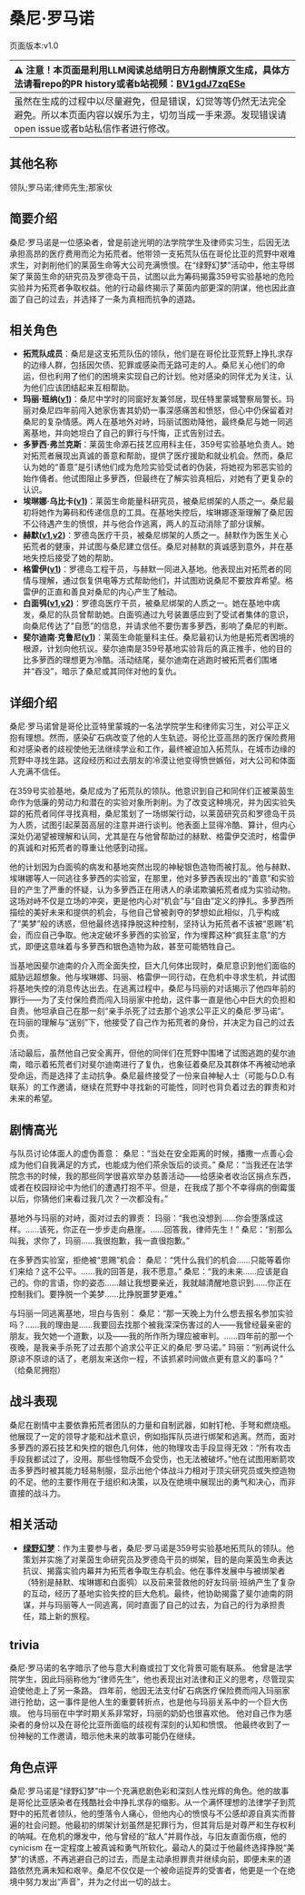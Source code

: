 # 桑尼·罗马诺
页面版本:v1.0
 

| :warning: 注意！本页面是利用LLM阅读总结明日方舟剧情原文生成，具体方法请看repo的PR history或者b站视频：[BV1gdJ7zqESe](https://www.bilibili.com/video/BV1gdJ7zqESe/)         |
|:----------------------------|
| 虽然在生成的过程中以尽量避免，但是错误，幻觉等等仍然无法完全避免。所以本页面内容以娱乐为主，切勿当成一手来源。发现错误请open issue或者b站私信作者进行修改。|



## 其他名称
领队;罗马诺;律师先生;那家伙
## 简要介绍
桑尼·罗马诺是一位感染者，曾是前途光明的法学院学生及律师实习生，后因无法承担高昂的医疗费用而沦为拓荒者。他带领一支拓荒队伍在哥伦比亚的荒野中艰难求生，对剥削他们的莱茵生命等大公司充满愤恨。在“绿野幻梦”活动中，他主导绑架了莱茵生命的研究员及罗德岛干员，试图以此为筹码揭露359号实验基地的危险实验并为拓荒者争取权益。他的行动最终揭示了莱茵内部更深的阴谋，他也因此直面了自己的过去，并选择了一条为真相而抗争的道路。
## 相关角色
-   **拓荒队成员**：桑尼是这支拓荒队伍的领队，他们是在哥伦比亚荒野上挣扎求存的边缘人群，包括因欠债、犯罪或感染而无路可走的人。桑尼关心他们的命运，但也利用了他们的困境来实现自己的计划。他对感染的同伴尤为关注，认为他们应该团结起来互相帮助。
-   **玛丽·班纳([v1](extended_char_0565a2.md))**：桑尼中学时的同窗好友兼邻居，现任特里蒙城警察局警长。玛丽对桑尼四年前闯入她家伤害其奶奶一事深感痛苦和愤怒，但心中仍保留着对桑尼的复杂情感。两人在基地外对峙，玛丽试图劝降他，最终桑尼与她一同逃离基地，并向她坦白了自己的罪行与忏悔，正式告别过去。
-   **多萝西·弗兰克斯**：莱茵生命源石技艺应用科主任，359号实验基地负责人。她对拓荒者展现出真诚的善意和帮助，提供了医疗援助和就业机会。然而，桑尼认为她的“善意”是引诱他们成为危险实验受试者的伪装，将她视为邪恶实验的始作俑者。他试图阻止多萝西，但最终在了解实验真相后，对她有了更复杂的认识。
-   **埃琳娜·乌比卡([v1](extended_char_7bc2a3.md))**：莱茵生命能量科研究员，被桑尼绑架的人质之一。桑尼最初将她作为筹码和传递信息的工具。在基地失控后，埃琳娜逐渐理解了桑尼因不公待遇产生的愤恨，并与他合作逃离，两人的互动消除了部分误解。
-   **赫默([v1](char_108_silent.md),[v2](../char_v3/char_108_silent.md))**：罗德岛医疗干员，被桑尼绑架的人质之一。赫默作为医生关心拓荒者的健康，并试图与桑尼建立信任。桑尼对赫默的真诚感到意外，并在基地失控后接受了她的帮助。
-   **格雷伊([v1](char_253_greyy.md))**：罗德岛工程干员，与赫默一同进入基地。他表现出对拓荒者的同情与理解，通过恢复供电等方式帮助他们，并试图劝说桑尼不要放弃希望。格雷伊的正直和善良对桑尼的内心产生了触动。
-   **白面鸮([v1](char_128_plosis.md),[v2](../char_v3/char_128_plosis.md))**：罗德岛医疗干员，被桑尼绑架的人质之一。她在基地中病发，桑尼的队员曾帮助她。白面鸮通过九号装置感应到了受试者集体的意识，向桑尼传达了“自愿”的信息，并请求他不要伤害多萝西，影响了桑尼的判断。
-   **斐尔迪南·克鲁尼([v1](extended_char_0157f6.md))**：莱茵生命能量科主任。桑尼最初认为他是拓荒者困境的根源，计划向他抗议。斐尔迪南是359号基地实验背后的真正推手，他的目的比多萝西的理想更为冷酷。活动结尾，斐尔迪南在逃跑时被拓荒者们围堵并“吞没”，暗示了桑尼或其同伴对他的复仇。
## 详细介绍
桑尼·罗马诺曾是哥伦比亚特里蒙城的一名法学院学生和律师实习生，对公平正义抱有理想。然而，感染矿石病改变了他的人生轨迹。哥伦比亚高昂的医疗保险费用和对感染者的歧视使他无法继续学业和工作，最终被迫加入拓荒队，在城市边缘的荒野中寻找生路。这段经历和过去朋友的冷漠让他变得愤世嫉俗，对大公司和体面人充满不信任。

在359号实验基地，桑尼成为了拓荒队的领队。他意识到自己和同伴们正被莱茵生命作为低廉的劳动力和潜在的实验对象所剥削。为了改变这种境况，并为因实验失踪的拓荒者同伴寻找真相，桑尼策划了一场绑架行动，以莱茵研究员和罗德岛干员为人质，试图引起莱茵高层的注意并进行谈判。他表面上显得冷酷、算计，但内心深处仍渴望被理解和认同，尤其是在与他曾帮助过的赫默、格雷伊交流时，格雷伊的真诚和对拓荒者的尊重让他感到动摇。

他的计划因为白面鸮的病发和基地突然出现的神秘银色造物而被打乱。他与赫默、埃琳娜等人一同逃往多萝西的实验室，在那里，他对多萝西表现出的“善意”和实验目的产生了严重的怀疑，认为多萝西正在用诱人的承诺欺骗拓荒者成为实验动物。这场对峙不仅是立场的冲突，更是他内心对“机会”与“自由”定义的挣扎。多萝西所描绘的美好未来和提供的机会，与他自己曾被剥夺的梦想如此相似，几乎构成了“美梦”般的诱惑，但他最终选择挣脱这种控制，坚持认为拓荒者不该被“恩赐”机会，而应自己争取。他决定破坏多萝西的实验室，作为埋葬这种“疯狂主意”的方式，即便这意味着与多萝西和银色造物为敌，甚至可能牺牲自己。

当基地因斐尔迪南的介入而全面失控，巨大几何体出现时，桑尼意识到他们面临的威胁远超想象。他与埃琳娜、玛丽、格雷伊一同行动，在危机中寻求生机，并试图将基地失控的消息传达出去。在逃离过程中，桑尼与玛丽的对话揭示了他四年前的罪行——为了支付保险费而闯入玛丽家中抢劫，这件事一直是他心中巨大的负担和自责。他坦承自己在那一刻“亲手杀死了过去那个追求公平正义的桑尼·罗马诺”。在玛丽的理解与“送别”下，他接受了自己作为拓荒者的身份，并决定为自己的过去负责。

活动最后，虽然他自己安全离开，但他的同伴们在荒野中围堵了试图逃跑的斐尔迪南，暗示着拓荒者们对斐尔迪南进行了复仇，也象征着桑尼及其群体不再被动地承受命运，而是选择了主动抗争。桑尼最终接受了一份来自神秘人士（可能与D.D.有联系）的工作邀请，继续在荒野中寻找新的可能性，同时也背负着过去的罪责和对未来的希望。
## 剧情高光
与队员讨论体面人的虚伪善意：
桑尼：“当处在安全距离的时候，播撒一点善心会成为他们自我满足的方式，也能成为他们茶余饭后的谈资。”
桑尼：“当我还在法学院念书的时候，我的那些同学很喜欢举办慈善活动——给感染者收治区捐点东西，或者在校园辩论中为他们的遭遇打抱不平。但是，在我成了那个不幸得病的倒霉蛋以后，你猜他们来看过我几次？一次都没有。”

基地外与玛丽的对峙，面对过去的罪责：
玛丽：“我也没想到......你会堕落成这样。......该死，你正在一步步走向悬崖。......回答我，律师先生！”
桑尼：“别那么叫我，求你了，玛丽......我很抱歉，我一直很抱歉。”

在多萝西实验室，拒绝被“恩赐”机会：
桑尼：“凭什么我们的机会......只能等着你们来给？这不公平。......我的回答是，我不愿意。”
桑尼：“我的未来......应该是自己的。你的言语，你的姿态......越让我想要亲近，我就越清醒地意识到......你正在控制我们。要挣脱一个美梦......比挣脱噩梦更难。”

与玛丽一同逃离基地，坦白与告别：
桑尼：“那一天晚上为什么想去报名参加实验吗？......我的理由是......我要回去找那个被我深深伤害过的人——我曾经最亲密的朋友。我欠她一个道歉，以及——我的所作所为理应被审判。......四年前的那一个夜晚，是我亲手杀死了过去那个追求公平正义的桑尼·罗马诺。”
玛丽：“别再说什么原谅不原谅的话了，老朋友来送你一程，不该抓紧时间做点更有意义的事吗？” （给桑尼拥抱）
## 战斗表现
桑尼在剧情中主要依靠拓荒者团队的力量和自制武器，如射钉枪、手弩和燃烧瓶。他展现了一定的领导才能和战术意识，例如指挥队员进行绑架和逃离。然而，面对多萝西的源石技艺和失控的银色几何体，他的物理攻击手段显得无效：“所有攻击手段我都试过了，没用。那些怪物既不会受伤，也无法被破坏。”他在试图用断箭攻击多萝西时被其能力轻易制服，显示出他个体战斗力相对于顶尖研究员或失控造物的不足。他的主要作用在于组织和决策，以及在绝境中展现出的勇气和决心，而非直接的战斗力。
## 相关活动
-   **[绿野幻梦](../stories/act19side.md)**：作为主要参与者，桑尼·罗马诺是359号实验基地拓荒队的领队。他策划并实施了对莱茵生命研究员及罗德岛干员的绑架，目的是向莱茵生命表达抗议、揭露实验内幕并为拓荒者争取生存机会。他在事件发展中与被绑架者（特别是赫默、埃琳娜和白面鸮）以及前来营救他的好友玛丽·班纳产生了复杂的互动，经历了基地实验失控的巨大危机。最终，他协助揭露了斐尔迪南的阴谋，并与玛丽等人一同逃离，同时直面了自己的过去，为自己的行为承担责任，踏上新的旅程。
## trivia
桑尼·罗马诺的名字暗示了他与意大利裔或拉丁文化背景可能有联系。
他曾是法学院学生，因此玛丽称他为“律师先生”，他也表现出对法律和正义的思考，尽管现实迫使他走上了另一条路。
四年前，他因无法支付矿石病医疗保险费而闯入玛丽家进行抢劫，这一事件是他人生的重要转折点，也是他与玛丽关系中的一个巨大伤痕。
他与玛丽在中学时期关系非常好，玛丽的奶奶也很喜欢他。
他对自己作为感染者的身份以及在哥伦比亚所面临的歧视有深刻的认知和愤恨。
他最终收到了一份神秘的工作邀请，暗示他未来的故事可能仍在继续。
## 角色点评
桑尼·罗马诺是“绿野幻梦”中一个充满悲剧色彩和深刻人性光辉的角色。他的故事是哥伦比亚感染者在残酷社会中挣扎求存的缩影。从一个满怀理想的法律学子到荒野中的拓荒者领队，他的堕落令人痛心，但他内心的愤恨与不公感却源自真实而普遍的社会问题。他最初的绑架计划虽然是犯罪行为，但其背后是对尊严和生存权利的呐喊。在危机的爆发中，他与曾经的“敌人”并肩作战，与旧友直面伤痕，他的 cynicism 在一定程度上被真诚和勇气所软化。最动人的莫过于他最终选择挣脱“美梦”的诱惑，不再逃避自己的过去，而是主动承担罪责并继续向前，即便未来的道路依然充满未知和艰辛。桑尼不仅仅是一个被命运捉弄的受害者，他更是一个在绝境中努力发出“声音”，并为之付出一切的战士。